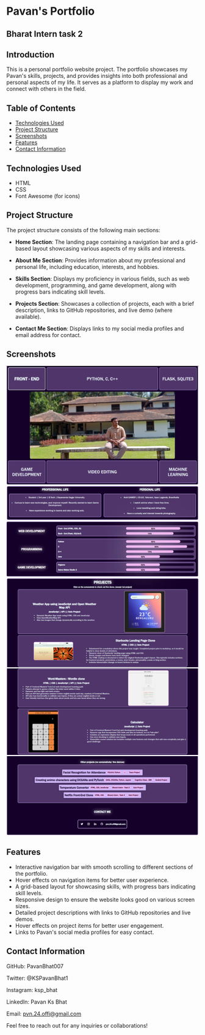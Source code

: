 # Pavan's Portfolio
## Bharat Intern task 2

## Introduction
This is a personal portfolio website project. The portfolio showcases my Pavan's skills, projects, and provides insights into both professional and personal aspects of my life. It serves as a platform to display my work and connect with others in the field.

## Table of Contents
- [Technologies Used](#technologies-used)
- [Project Structure](#project-structure)
- [Screenshots](#screenshots)
- [Features](#features)
- [Contact Information](#contact-information)

## Technologies Used
- HTML
- CSS
- Font Awesome (for icons)

## Project Structure
The project structure consists of the following main sections:

- **Home Section**: The landing page containing a navigation bar and a grid-based layout showcasing various aspects of my skills and interests.

- **About Me Section**: Provides information about my professional and personal life, including education, interests, and hobbies.

- **Skills Section**: Displays my proficiency in various fields, such as web development, programming, and game development, along with progress bars indicating skill levels.

- **Projects Section**: Showcases a collection of projects, each with a brief description, links to GitHub repositories, and live demo (where available).

- **Contact Me Section**: Displays links to my social media profiles and email address for contact.

## Screenshots
![](./images/main-section.png)
![](./images/about-section.png)
![](./images/skills-section.png)
![](./images/project-section-1.png)
![](./images/project-section-2.png)
![](./images/other-projects-and-contact-me-sections.png)

## Features
- Interactive navigation bar with smooth scrolling to different sections of the portfolio.
- Hover effects on navigation items for better user experience.
- A grid-based layout for showcasing skills, with progress bars indicating skill levels.
- Responsive design to ensure the website looks good on various screen sizes.
- Detailed project descriptions with links to GitHub repositories and live demos.
- Hover effects on project items for better user engagement.
- Links to Pavan's social media profiles for easy contact.

## Contact Information
GitHub: PavanBhat007

Twitter: @KSPavanBhat1

Instagram: ksp_bhat

LinkedIn: Pavan Ks Bhat

Email: pvn.24.offi@gmail.com


Feel free to reach out for any inquiries or collaborations!
